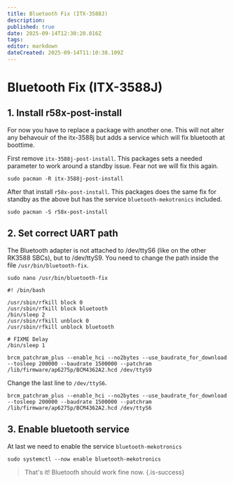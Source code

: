 ```yaml
---
title: Bluetooth Fix (ITX-3588J)
description: 
published: true
date: 2025-09-14T12:30:20.016Z
tags: 
editor: markdown
dateCreated: 2025-09-14T11:10:38.109Z
---
```


# Bluetooth Fix (ITX-3588J)
## 1. Install r58x-post-install
For now you have to replace a package with another one. This will not alter any behavouir of the itx-3588j but adds a service which will fix bluetooth at boottime.

First remove `itx-3588j-post-install`. This packages sets a needed parameter to work around a standby issue. Fear not we will fix this again.
```
sudo pacman -R itx-3588j-post-install
```

After that install `r58x-post-install`. This packages does the same fix for standby as the above but has the service `bluetooth-mekotronics` included.

```
sudo pacman -S r58x-post-install
```

## 2. Set correct UART path
The Bluetooth adapter is not attached to /dev/ttyS6 (like on the other RK3588 SBCs), but to /dev/ttyS9. You need to change the path inside the file `/usr/bin/bluetooth-fix`.
```
sudo nano /usr/bin/bluetooth-fix
```
```
#! /bin/bash

/usr/sbin/rfkill block 0
/usr/sbin/rfkill block bluetooth
/bin/sleep 2
/usr/sbin/rfkill unblock 0
/usr/sbin/rfkill unblock bluetooth

# FIXME Delay
/bin/sleep 1

brcm_patchram_plus --enable_hci --no2bytes --use_baudrate_for_download --tosleep 200000 --baudrate 1500000 --patchram /lib/firmware/ap6275p/BCM4362A2.hcd /dev/ttyS9
```

Change the last line to `/dev/ttyS6`.

```
brcm_patchram_plus --enable_hci --no2bytes --use_baudrate_for_download --tosleep 200000 --baudrate 1500000 --patchram /lib/firmware/ap6275p/BCM4362A2.hcd /dev/ttyS6
```

## 3. Enable bluetooth service
At last we need to enable the service `bluetooth-mekotronics`

```
sudo systemctl --now enable bluetooth-mekotronics
```

> That's it! Bluetooth should work fine now.
{.is-success}
